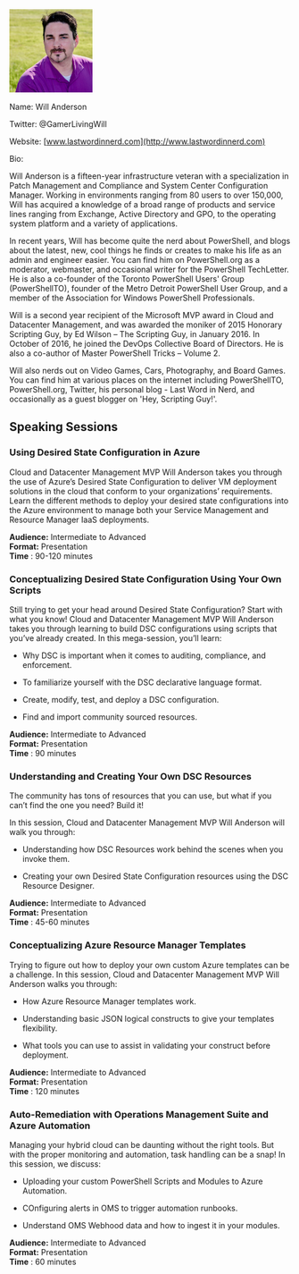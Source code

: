 <img src="./media/image1.jpeg" width="149" height="149" />

Name: Will Anderson

Twitter: @GamerLivingWill

Website: [www.lastwordinnerd.com](http://www.lastwordinnerd.com)

Bio:

Will Anderson is a fifteen-year infrastructure veteran with a
specialization in Patch Management and Compliance and System Center
Configuration Manager. Working in environments ranging from 80 users to
over 150,000, Will has acquired a knowledge of a broad range of products
and service lines ranging from Exchange, Active Directory and GPO, to
the operating system platform and a variety of applications.

In recent years, Will has become quite the nerd about PowerShell, and
blogs about the latest, new, cool things he finds or creates to make his
life as an admin and engineer easier. You can find him on PowerShell.org
as a moderator, webmaster, and occasional writer for the PowerShell
TechLetter. He is also a co-founder of the Toronto PowerShell Users'
Group (PowerShellTO), founder of the Metro Detroit PowerShell User
Group, and a member of the Association for Windows PowerShell
Professionals.

Will is a second year recipient of the Microsoft MVP award in Cloud and
Datacenter Management, and was awarded the moniker of 2015 Honorary
Scripting Guy, by Ed Wilson – The Scripting Guy, in January 2016. In
October of 2016, he joined the DevOps Collective Board of Directors. He
is also a co-author of Master PowerShell Tricks – Volume 2.

Will also nerds out on Video Games, Cars, Photography, and Board Games.
You can find him at various places on the internet including
PowerShellTO, PowerShell.org, Twitter, his personal blog - Last Word in
Nerd, and occasionally as a guest blogger on 'Hey, Scripting Guy!'.

## Speaking Sessions

### Using Desired State Configuration in Azure

Cloud and Datacenter Management MVP Will Anderson takes you through the
use of Azure’s Desired State Configuration to deliver VM deployment
solutions in the cloud that conform to your organizations’ requirements.
Learn the different methods to deploy your desired state configurations
into the Azure environment to manage both your Service Management and
Resource Manager IaaS deployments.

**Audience:** Intermediate to Advanced  
**Format:** Presentation  
**Time** : 90-120 minutes

### Conceptualizing Desired State Configuration Using Your Own Scripts

Still trying to get your head around Desired State Configuration? Start
with what you know! Cloud and Datacenter Management MVP Will Anderson
takes you through learning to build DSC configurations using scripts
that you’ve already created. In this mega-session, you’ll learn:

-   Why DSC is important when it comes to auditing, compliance,
    and enforcement.

-   To familiarize yourself with the DSC declarative language format.

-   Create, modify, test, and deploy a DSC configuration.

-   Find and import community sourced resources.

**Audience:** Intermediate to Advanced  
**Format:** Presentation  
**Time** : 90 minutes

### Understanding and Creating Your Own DSC Resources

The community has tons of resources that you can use, but what if you
can’t find the one you need? Build it!

In this session, Cloud and Datacenter Management MVP Will Anderson will
walk you through:

-   Understanding how DSC Resources work behind the scenes when you
    invoke them.

-   Creating your own Desired State Configuration resources using the
    DSC Resource Designer.

**Audience:** Intermediate to Advanced  
**Format:** Presentation  
**Time** : 45-60 minutes

### Conceptualizing Azure Resource Manager Templates

Trying to figure out how to deploy your own custom Azure templates can
be a challenge. In this session, Cloud and Datacenter Management MVP
Will Anderson walks you through:

-   How Azure Resource Manager templates work.

-   Understanding basic JSON logical constructs to give your
    templates flexibility.

-   What tools you can use to assist in validating your construct
    before deployment.

**Audience:** Intermediate to Advanced  
**Format:** Presentation  
**Time** : 120 minutes

### Auto-Remediation with Operations Management Suite and Azure Automation

Managing your hybrid cloud can be daunting without the right tools.  But with the proper monitoring and automation, task handling can be a snap!  In this session, we discuss:

-   Uploading your custom PowerShell Scripts and Modules to Azure Automation.

-   COnfiguring alerts in OMS to trigger automation runbooks.

-   Understand OMS Webhood data and how to ingest it in your modules.

**Audience:** Intermediate to Advanced  
**Format:** Presentation  
**Time** : 60 minutes
